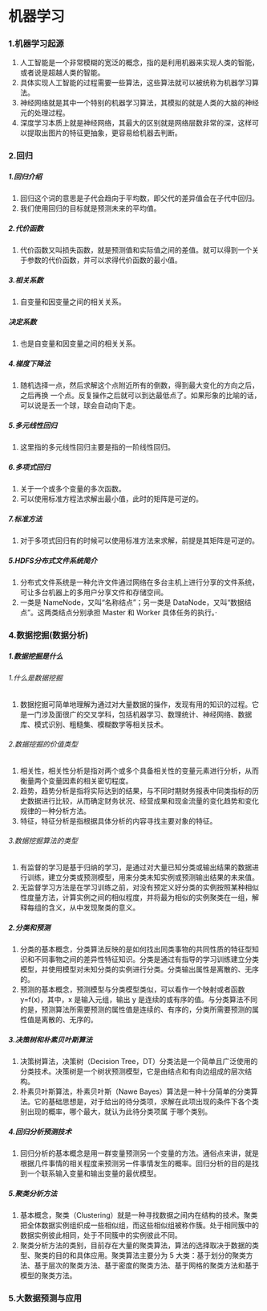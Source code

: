 # 机器学习
### 1.机器学习起源
1. 人工智能是一个非常模糊的宽泛的概念，指的是利用机器来实现人类的智能，或者说是超越人类的智能。<br>
2. 具体实现人工智能的过程需要一些算法，这些算法就可以被统称为机器学习算法。<br>
3. 神经网络就是其中一个特别的机器学习算法，其模拟的就是人类的大脑的神经元的处理过程。<br>
4. 深度学习本质上就是神经网络，其最大的区别就是网络层数非常的深，这样可以提取出图片的特征更抽象，更容易给机器去判断。<br>
### 2.回归
##### 1.回归介绍
1. 回归这个词的意思是子代会趋向于平均数，即父代的差异值会在子代中回归。<br>
2. 我们使用回归的目标就是预测未来的平均值。<br>
##### 2.代价函数
1. 代价函数又叫损失函数，就是预测值和实际值之间的差值。就可以得到一个关于参数的代价函数，并可以求得代价函数的最小值。<br>
##### 3.相关系数
1. 自变量和因变量之间的相关关系。<br>
##### 决定系数
1. 也是自变量和因变量之间的相关关系。<br>
##### 4.梯度下降法
1. 随机选择一点，然后求解这个点附近所有的倒数，得到最大变化的方向之后，之后再换 一个点。反复操作之后就可以到达最低点了。如果形象的比喻的话，可以说是丢一个球，球会自动向下走。<br>
##### 5.多元线性回归
1. 这里指的多元线性回归主要是指的一阶线性回归。<br>
##### 6.多项式回归
1. 关于一个或多个变量的多次函数。<br>
2. 可以使用标准方程法求解出最小值，此时的矩阵是可逆的。<br>
##### 7.标准方法
1. 对于多项式回归有的时候可以使用标准方法来求解，前提是其矩阵是可逆的。<br>
##### 5.HDFS分布式文件系统简介
1. 分布式文件系统是一种允许文件通过网络在多台主机上进行分享的文件系统，可让多台机器上的多用户分享文件和存储空间。
2. 一类是 NameNode，又叫“名称结点”；另一类是 DataNode，又叫“数据结点”。这两类结点分别承担 Master 和 Worker 具体任务的执行。·
### 4.数据挖掘(数据分析)
##### 1.数据挖掘是什么
###### 1.什么是数据挖掘
1. 数据挖掘可简单地理解为通过对大量数据的操作，发现有用的知识的过程。它是一门涉及面很广的交叉学科，包括机器学习、数理统计、神经网络、数据库、模式识别、粗糙集、模糊数学等相关技术。
###### 2.数据挖掘的价值类型
1. 相关性，相关性分析是指对两个或多个具备相关性的变量元素进行分析，从而衡量两个变量因素的相关密切程度。<br>
2. 趋势，趋势分析是指将实际达到的结果，与不同时期财务报表中同类指标的历史数据进行比较，从而确定财务状况、经营成果和现金流量的变化趋势和变化规律的一种分析方法。<br>
3. 特征，特征分析是指根据具体分析的内容寻找主要对象的特征。<br>
###### 3.数据挖掘算法的类型
1. 有监督的学习是基于归纳的学习，是通过对大量已知分类或输出结果的数据进行训练，建立分类或预测模型，用来分类未知实例或预测输出结果的未来值。<br>
2. 无监督学习方法是在学习训练之前，对没有预定义好分类的实例按照某种相似性度量方法，计算实例之间的相似程度，并将最为相似的实例聚类在一组，解释每组的含义，从中发现聚类的意义。<br>
##### 2.分类和预测
1. 分类的基本概念，分类算法反映的是如何找出同类事物的共同性质的特征型知识和不同事物之间的差异性特征知识。分类是通过有指导的学习训练建立分类模型，并使用模型对未知分类的实例进行分类。分类输出属性是离散的、无序的。<br>
2. 预测的基本概念，预测模型与分类模型类似，可以看作一个映射或者函数 y=f(x)，其中，x 是输入元组，输出 y 是连续的或有序的值。与分类算法不同的是，预测算法所需要预测的属性值是连续的、有序的，分类所需要预测的属性值是离散的、无序的。<br>
##### 3.决策树和朴素贝叶斯算法
1. 决策树算法，决策树（Decision Tree，DT）分类法是一个简单且广泛使用的分类技术。决策树是一个树状预测模型，它是由结点和有向边组成的层次结构。<br>
2. 朴素贝叶斯算法，朴素贝叶斯（Nawe Bayes）算法是一种十分简单的分类算法。它的基础思想是，对于给出的待分类项，求解在此项出现的条件下各个类别出现的概率，哪个最大，就认为此待分类项属 于哪个类别。<br>
##### 4.回归分析预测技术
1. 回归分析的基本概念是用一群变量预测另一个变量的方法。通俗点来讲，就是根据几件事情的相关程度来预测另一件事情发生的概率。回归分析的目的是找到一个联系输入变量和输出变量的最优模型。<br>
##### 5.聚类分析方法
1. 基本概念，聚类（Clustering）就是一种寻找数据之间内在结构的技术。聚类把全体数据实例组织成一些相似组，而这些相似组被称作簇。处于相同簇中的数据实例彼此相同，处于不同簇中的实例彼此不同。<br>
2. 聚类分析方法的类别，目前存在大量的聚类算法，算法的选择取决于数据的类型、聚类的目的和具体应用。聚类算法主要分为 5 大类：基于划分的聚类方法、基于层次的聚类方法、基于密度的聚类方法、基于网格的聚类方法和基于模型的聚类方法。<br>
### 5.大数据预测与应用

